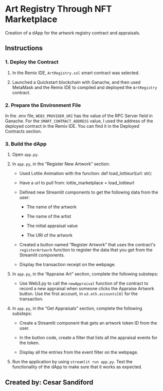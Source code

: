 # Art Registry Through NFT Marketplace

Creation of a dApp for the artwork registry contract and appraisals.

## Instructions

### 1. Deploy the Contract

1. In the Remix IDE, `ArtRegistry.sol` smart contract was selected.

2. Launched a Quickstart blockchain with Ganache, and then used MetaMask and the Remix IDE to compiled and deployed the `ArtRegistry` contract.


### 2. Prepare the Environment File

In the .env file, `WEB3_PROVIDER_URI` has the value of the RPC Server field in Ganache. 
For the `SMART_CONTRACT_ADDRESS` value, I used the address of the deployed contract in the Remix IDE. You can find it in the Deployed Contracts section.



### 3. Build the dApp

1. Open `app.py`.

2. In `app.py`, in the “Register New Artwork” section:

    * Used Lottie Animation with the function: def load_lottieurl(url: str):
    
    * Have a url to pull from: lottie_marketplace = load_lottieurl

    * Defined new Streamlit components to get the following data from the user:

        * The name of the artwork

        * The name of the artist

        * The initial appraisal value

        * The URI of the artwork

    * Created a button named “Register Artwork” that uses the contract's `registerArtwork` function to register the data that you get from the Streamlit components.

    * Display the transaction receipt on the webpage.

3. In `app.py`, in the “Appraise Art” section, complete the following substeps:

    * Use Web3.py to call the `newAppraisal` function of the contract to record a new appraisal when someone clicks the Appraise Artwork button. Use the first account, in `w3.eth.accounts[0]` for the transaction.

4. In `app.py`, in the “Get Appraisals” section, complete the following substeps:

    * Create a Streamlit component that gets an artwork token ID from the user.

    * In the button code, create a filter that lists all the appraisal events for the token.

    * Display all the entries from the event filter on the webpage.

5. Run the application by using `streamlit run app.py`. Test the functionality of the dApp to make sure that it works as expected.

## Created by: Cesar Sandiford
